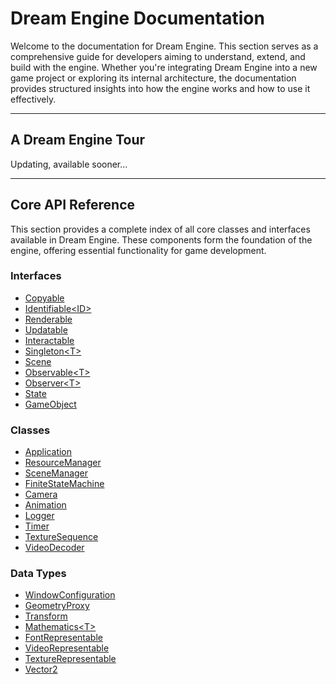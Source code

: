 # Dream Engine Documentation

Welcome to the documentation for Dream Engine. This section serves as a comprehensive
guide for developers aiming to understand, extend, and build with the engine. Whether 
you're integrating Dream Engine into a new game project or exploring its internal 
architecture, the documentation provides structured insights into how the engine works 
and how to use it effectively.

---

## A Dream Engine Tour

Updating, available sooner...

---

## Core API Reference
This section provides a complete index of all core 
classes and interfaces available in Dream Engine. 
These components form the foundation of the engine, 
offering essential functionality for game development.

### Interfaces

- [Copyable](Copyable.md)
- [Identifiable\<ID\>](Identifiable.md)
- [Renderable](Renderable.md)
- [Updatable](Updatable.md)
- [Interactable](Interactable.md)
- [Singleton\<T\>](Singleton.md)
- [Scene](Scene.md)
- [Observable\<T\>](Observable.md)
- [Observer\<T\>](Observer.md)
- [State](State.md)
- [GameObject](Interactable.md)

### Classes

- [Application](Application.md)
- [ResourceManager](ResourceManager.md)
- [SceneManager](SceneManager.md)
- [FiniteStateMachine](FiniteStateMachine.md)
- [Camera](Camera.md)
- [Animation](Animation.md)
- [Logger](Logger.md)
- [Timer](Timer.md)
- [TextureSequence](TextureSequence.md)
- [VideoDecoder](VideoDecoder.md)

### Data Types
- [WindowConfiguration](WindowConfiguration.md)
- [GeometryProxy](GeometryProxy.md)
- [Transform](Transform.md)
- [Mathematics\<T\>](Mathematics.md)
- [FontRepresentable](FontRepresentable.md)
- [VideoRepresentable](VideoRepresentable.md)
- [TextureRepresentable](TextureRepresentable.md)
- [Vector2](Vector2.md)